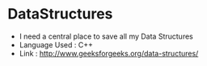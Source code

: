 # DataStructures
* I need a central place to save all my Data Structures
* Language Used : C++
* Link : http://www.geeksforgeeks.org/data-structures/
